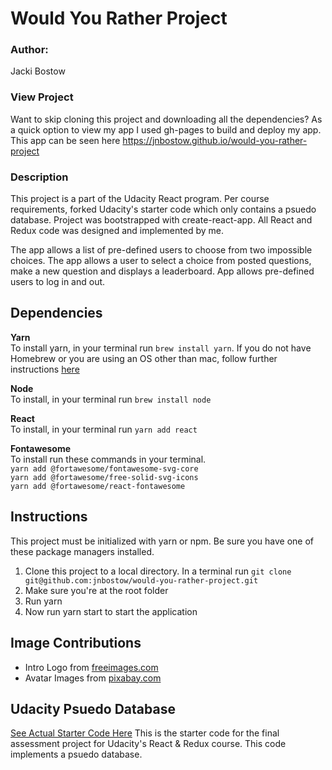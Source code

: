 
# Would You Rather Project

### Author: 
Jacki Bostow

### View Project
Want to skip cloning this project and downloading all the dependencies?  As a quick option to view my app I used gh-pages to build and deploy my app.  This app can be seen here https://jnbostow.github.io/would-you-rather-project

### Description 
This project is a part of the Udacity React program.  Per course requirements, forked Udacity's starter code which only contains a psuedo database. Project was bootstrapped with create-react-app.  All React and Redux code was designed and implemented by me.

The app allows a list of pre-defined users to choose from two impossible choices.  The app allows a user to select a choice from posted questions, make a new question and displays a leaderboard.  App allows pre-defined users to log in and out.

## Dependencies 
__Yarn__ <br>
To install yarn, in your terminal run `brew install yarn`.
If you do not have Homebrew or you are using an OS other than mac, follow further instructions [here](https://yarnpkg.com/en/docs/install)

__Node__ <br> 
To install, in your terminal run `brew install node`

__React__ <br>
To install, in your terminal run `yarn add react`

__Fontawesome__ <br> 
To install run these commands in your terminal.<br>
`yarn add @fortawesome/fontawesome-svg-core`<br>
`yarn add @fortawesome/free-solid-svg-icons`<br>
`yarn add @fortawesome/react-fontawesome`<br>


## Instructions
This project must be initialized with yarn or npm.  Be sure you have one of these package managers installed.
1. Clone this project to a local directory. In a terminal run `git clone git@github.com:jnbostow/would-you-rather-project.git`
2. Make sure you're at the root folder
3. Run yarn
4. Now run yarn start to start the application

## Image Contributions
* Intro Logo from [freeimages.com](https://www.freeimages.com/photographer/coscurro-37545)
* Avatar Images from [pixabay.com](https://pixabay.com/en/avatar-women-girls-faces-portraits-2191931/)


## Udacity Psuedo Database

[See Actual Starter Code Here](https://github.com/udacity/reactnd-project-would-you-rather-starter)
This is the starter code for the final assessment project for Udacity's React & Redux course. This code implements a psuedo database.  

